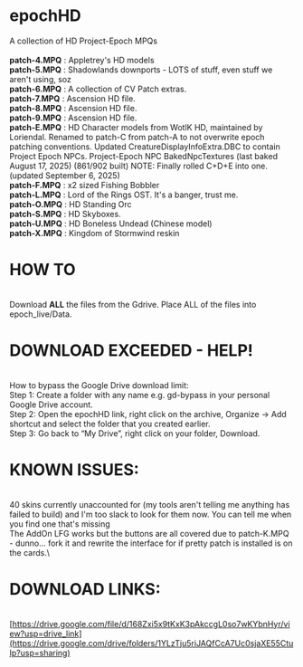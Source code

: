 # epochHD
A collection of HD Project-Epoch MPQs\
\
**patch-4.MPQ** : Appletrey's HD models\
**patch-5.MPQ** : Shadowlands downports  - LOTS of stuff, even stuff we aren't using, soz\
**patch-6.MPQ** : A collection of CV Patch extras.\
**patch-7.MPQ** : Ascension HD file.\
**patch-8.MPQ** : Ascension HD file.\
**patch-9.MPQ** : Ascension HD file.\
**patch-E.MPQ** : HD Character models from WotlK HD, maintained by Loriendal. Renamed to patch-C from patch-A to not overwrite epoch patching conventions. Updated CreatureDisplayInfoExtra.DBC to contain Project Epoch NPCs. Project-Epoch NPC BakedNpcTextures (last baked August 17, 2025) (861/902 built) NOTE: Finally rolled C+D+E into one. (updated September 6, 2025)\
**patch-F.MPQ** : x2 sized Fishing Bobbler\
**patch-L.MPQ** : Lord of the Rings OST. It's a banger, trust me.\
**patch-O.MPQ** : HD Standing Orc\
**patch-S.MPQ** : HD Skyboxes.\
**patch-U.MPQ** : HD Boneless Undead (Chinese model)\
**patch-X.MPQ** : Kingdom of Stormwind reskin

# HOW TO
\
Download **ALL** the files from the Gdrive. Place ALL of the files into epoch_live/Data.

# DOWNLOAD EXCEEDED - HELP!
\
How to bypass the Google Drive download limit: \
Step 1: Create a folder with any name e.g. gd-bypass in your personal Google Drive account.\
Step 2: Open the epochHD link, right click on the archive, Organize -> Add shortcut and select the folder that you created earlier.\
Step 3: Go back to “My Drive”, right click on your folder, Download.

# KNOWN ISSUES:
\
40 skins currently unaccounted for (my tools aren't telling me anything has failed to build) and I'm too slack to look for them now. You can tell me when you find one that's missing\
The AddOn LFG works but the buttons are all covered due to patch-K.MPQ - dunno... fork it and rewrite the interface for if pretty patch is installed is on the cards.\

# DOWNLOAD LINKS:
\
[https://drive.google.com/file/d/168Zxi5x9tKxK3pAkccgL0so7wKYbnHyr/view?usp=drive_link](https://drive.google.com/drive/folders/1YLzTju5riJAQfCcA7Uc0sjaXE55CtuIp?usp=sharing)
